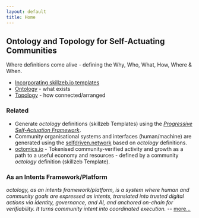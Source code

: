 ```yaml
---
layout: default
title: Home
---
```


## Ontology and Topology for Self-Actuating Communities

Where definitions come alive - defining the Why, Who, What, How, Where & When.

- [Incorporating skillzeb.io templates](https://skillzeb.io)
- [Ontology](/what-is-ontology/) - what exists
- [Topology](/what-is-topology/) - how connected/arranged

### Related
- Generate *octology* definitions (skillzeb Templates) using the *[Progressive Self-Actuation Framework](https://onboarding.selfdriven.foundation)*.
- Community organisational systems and interfaces (human/machine) are generated using the [selfdriven.network](https://selfdriven.network) based on *octology* definitions.
- [octomics.io](https://octomics.io) - Tokenised community-verified activity and growth as a path to a useful economy and resources - defined by a community *octology* definition (skillzeb Template).

### As an Intents Framework/Platform

<em>octology, as an intents framework/platform, is a system where human and community goals are expressed as intents, translated into trusted digital actions via identity, governance, and AI, and anchored on-chain for verifiability. It turns community intent into coordinated execution.</em> -- [more...](/as-intents-platform/)